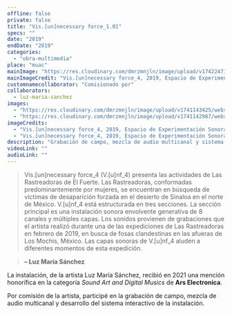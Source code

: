 ```yaml
---
offline: false
private: false
title: "Vis.[un]necessary force_1.01"
specs: ""
date: "2019"
endDate: "2019"
categories: 
  - "obra-multimedia"
place: "muac"
mainImage: "https://res.cloudinary.com/dmrzmnjln/image/upload/v1742247103/website/projects/comision-produccion-obra/yyod2dth8gruqboufgor.jpg"
mainImageCredit: "Vis.[un]necessary force_4, 2019, Espacio de Experimentación Sonora, Museo Universitario de Arte Contemporáneo, México. Fotografía por Josué Martínez."
customnamecollaborator: "Comisionado por"
collaborators:
  - luz-maria-sanchez
images:
  - "https://res.cloudinary.com/dmrzmnjln/image/upload/v1741143425/website/projects/produccion-tecnica/xulrgjm3kdxunmbllzjv.jpg"
  - "https://res.cloudinary.com/dmrzmnjln/image/upload/v1741142987/website/projects/produccion-tecnica/u2bligjlo5qkecqav6jz.jpg"
imageCredits:
  - "Vis.[un]necessary force_4, 2019, Espacio de Experimentación Sonora, Museo Universitario de Arte Contemporáneo, México. Fotografía por Josué Martínez."
  - "Vis.[un]necessary force_4, 2019, Espacio de Experimentación Sonora, Museo Universitario de Arte Contemporáneo, México. Cortesía MUAC."
description: "Grabación de campo, mezcla de audio multicanal y sistema interactivo"
videoLink: "" 
audioLink: ""  
---
```


> Vis.[un]necessary force_4 (V.[u]nf_4) presenta las actividades de Las Rastreadoras de El Fuerte. Las Rastreadoras, conformadas predominantemente por mujeres, se encuentran en búsqueda de víctimas de desaparición forzada en el desierto de Sinaloa en el norte de México. V.[u]nf_4 está estructurada en tres secciones. La sección principal es una instalación sonora envolvente generativa de 8 canales y múltiples capas. Los sonidos provienen de grabaciones que el artista realizó durante una de las expediciones de Las Rastreadoras en febrero de 2019, en busca de fosas clandestinas en las afueras de Los Mochis, México. Las capas sonoras de V.[u]nf_4 aluden a diferentes momentos de esta expedición.  

> **– Luz María Sánchez**

La instalación, de la artista Luz María Sánchez, recibió en 2021 una mención honorífica en la categoría *Sound Art and Digital Musics* de **Ars Electronica**.

Por comisión de la artista, participé en la grabación de campo, mezcla de audio multicanal y desarrollo del sistema interactivo de la instalación.